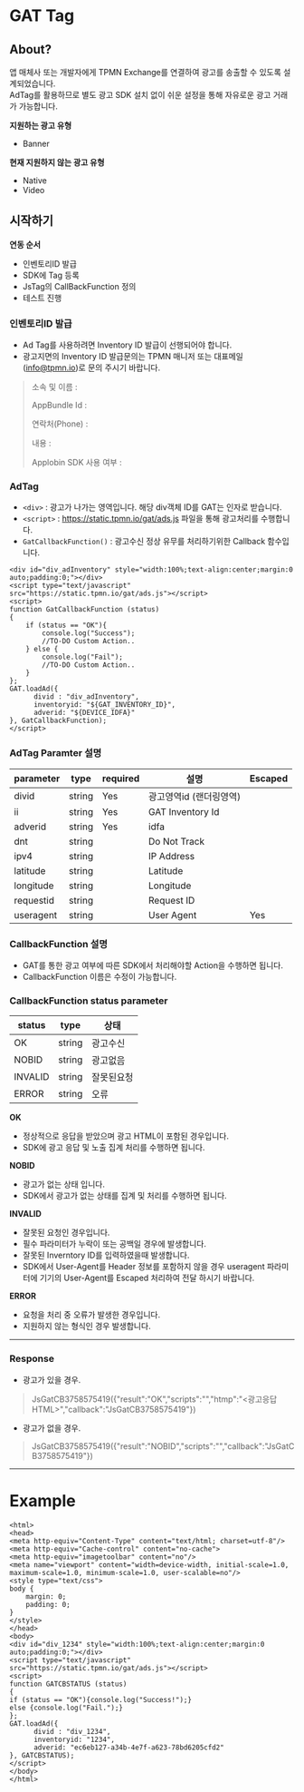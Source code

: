 # GAT Tag

## About?

앱 매체사 또는 개발자에게 TPMN Exchange를 연결하여 광고를 송출할 수 있도록 설계되었습니다.<br>
AdTag를 활용하므로 별도 광고 SDK 설치 없이 쉬운 설정을 통해 자유로운 광고 거래가 가능합니다.

**지원하는 광고 유형**
- Banner

**현재 지원하지 않는 광고 유형**
- Native
- Video

## 시작하기

**연동 순서**

- 인벤토리ID 발급
- SDK에 Tag 등록
- JsTag의 CallBackFunction 정의
- 테스트 진행


### 인벤토리ID 발급

- Ad Tag를 사용하려면 Inventory ID 발급이 선행되어야 합니다.
- 광고지면의 Inventory ID 발급문의는 TPMN 매니저 또는 대표메일(info@tpmn.io)로 문의 주시기 바랍니다.
> 소속 및 이름 : 
> 
> AppBundle Id : 
>
> 연락처(Phone) :
> 
> 내용 : 
> 
> Applobin SDK 사용 여부 :



### AdTag

- `<div>` : 광고가 나가는 영역입니다. 해당 div객체 ID를 GAT는 인자로 받습니다. 
- `<script>` : https://static.tpmn.io/gat/ads.js 파일을 통해 광고처리를 수행합니다.
- `GatCallbackFunction()` : 광고수신 정상 유무를 처리하기위한 Callback 함수입니다. 

````renderscript
<div id="div_adInventory" style="width:100%;text-align:center;margin:0 auto;padding:0;"></div>
<script type="text/javascript" src="https://static.tpmn.io/gat/ads.js"></script> 
<script>
function GatCallbackFunction (status)
{
    if (status == "OK"){
        console.log("Success");
        //TO-DO Custom Action..
    } else {
        console.log("Fail");
        //TO-DO Custom Action..
    }
};
GAT.loadAd({
      divid : "div_adInventory",
      inventoryid: "${GAT_INVENTORY_ID}",
      adverid: "${DEVICE_IDFA}"
}, GatCallbackFunction);
</script>
````


### AdTag Paramter 설명

| parameter | type   | required | 설명                   | Escaped |
|-----------|--------|----------|----------------------|---------|
| divid     | string | Yes      | 광고영역id (랜더링영역)   |         |
| ii        | string | Yes      | GAT Inventory Id     |         |
| adverid   | string | Yes      | idfa                 |         |
| dnt       | string |          | Do Not Track         |         |
| ipv4      | string |          | IP Address           |         |
| latitude  | string |          | Latitude             |         |
| longitude | string |          | Longitude            |         |
| requestid | string |          | Request ID           |         |
| useragent | string |          | User Agent           | Yes     |


### CallbackFunction 설명

- GAT를 통한 광고 여부에 따른 SDK에서 처리해야할 Action을 수행하면 됩니다.
- CallbackFunction 이름은 수정이 가능합니다.

### CallbackFunction status parameter

| status  | type   | 상태    |
|---------|--------|-------|
| OK      | string | 광고수신  |
| NOBID   | string | 광고없음  |
| INVALID | string | 잘못된요청 |
| ERROR   | string | 오류    |

**OK**

- 정상적으로 응답을 받았으며 광고 HTML이 포함된 경우입니다.
- SDK에 광고 응답 및 노출 집계 처리를 수행하면 됩니다.


**NOBID**

- 광고가 없는 상태 입니다.
- SDK에서 광고가 없는 상태를 집계 및 처리를 수행하면 됩니다. 


**INVALID**

- 잘못된 요청인 경우입니다.
- 필수 파라미터가 누락이 또는 공백일 경우에 발생합니다.
- 잘못된 Inverntory ID를 입력하였을때 발생합니다.
- SDK에서 User-Agent를 Header 정보를 포함하지 않을 경우 useragent 파라미터에 기기의 User-Agent를 Escaped 처리하여 전달 하시기 바랍니다.


**ERROR**

- 요청을 처리 중 오류가 발생한 경우입니다.
- 지원하지 않는 형식인 경우 발생합니다.


----


### Response 

- 광고가 있을 경우.

> JsGatCB3758575419({"result":"OK","scripts":"","htmp":"<광고응답HTML>","callback":"JsGatCB3758575419"})

- 광고가 없을 경우.
> JsGatCB3758575419({"result":"NOBID","scripts":"","callback":"JsGatCB3758575419"})


----

# Example

```renderscript
<html>
<head>
<meta http-equiv="Content-Type" content="text/html; charset=utf-8"/>
<meta http-equiv="Cache-control" content="no-cache">
<meta http-equiv="imagetoolbar" content="no"/>
<meta name="viewport" content="width=device-width, initial-scale=1.0, maximum-scale=1.0, minimum-scale=1.0, user-scalable=no"/>
<style type="text/css">
body {
    margin: 0;
    padding: 0;
}
</style>
</head>
<body>
<div id="div_1234" style="width:100%;text-align:center;margin:0 auto;padding:0;"></div>
<script type="text/javascript" src="https://static.tpmn.io/gat/ads.js"></script> 
<script>
function GATCBSTATUS (status)
{
if (status == "OK"){console.log("Success!");}
else {console.log("Fail.");}
};
GAT.loadAd({
      divid : "div_1234",
      inventoryid: "1234",
      adverid: "ec6eb127-a34b-4e7f-a623-78bd6205cfd2"
}, GATCBSTATUS);
</script>
</body>
</html>
```
